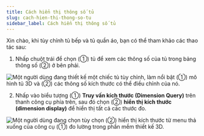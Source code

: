 ```yaml
---
title: Cách hiển thị thông số tủ
slug: cach-hien-thi-thong-so-tu
sidebar_label: Cách hiển thị thông số tủ
---
```


Xin chào, khi tùy chỉnh tủ bếp và tủ quần áo, bạn có thể tham khảo các thao tác sau:

1. Nhấp chuột trái để chọn (①) tủ để xem các thông số của tủ trong bảng thông số (②) ở bên phải.

![Một người dùng đang thiết kế một chiếc tủ tùy chỉnh, làm nổi bật (①) mô hình tủ 3D và (②) các thông số kích thước có thể điều chỉnh của nó.](https://storage.googleapis.com/jegavn_kb/images/4974c165-e9a9-4be6-802e-465ee63283e9.png)

2. Nhấp vào biểu tượng (①) **Truy vấn kích thước (Dimension Query)** trên thanh công cụ phía trên, sau đó chọn (②) **hiển thị kích thước (dimension display)** để hiển thị tất cả các thước đo.

![Một người dùng đang chọn tùy chọn (②) hiển thị kích thước từ menu thả xuống của công cụ (①) đo lường trong phần mềm thiết kế 3D.](https://storage.googleapis.com/jegavn_kb/images/85a8dc4f-6730-4151-88d0-0989881b80b0.png)